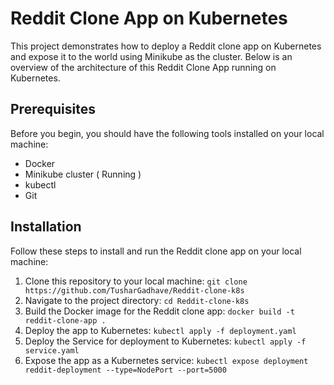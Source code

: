 # Reddit Clone App on Kubernetes
This project demonstrates how to deploy a Reddit clone app on Kubernetes and expose it to the world using Minikube as the cluster.
Below is an overview of the architecture of this Reddit Clone App running on Kubernetes.

## Prerequisites
Before you begin, you should have the following tools installed on your local machine: 

- Docker
- Minikube cluster ( Running )
- kubectl
- Git

## Installation
Follow these steps to install and run the Reddit clone app on your local machine:

1) Clone this repository to your local machine: `git clone https://github.com/TusharGadhave/Reddit-clone-k8s`
2) Navigate to the project directory: `cd Reddit-clone-k8s`
3) Build the Docker image for the Reddit clone app: `docker build -t reddit-clone-app .`
4) Deploy the app to Kubernetes: `kubectl apply -f deployment.yaml`
5) Deploy the Service for deployment to Kubernetes: `kubectl apply -f service.yaml`
6) Expose the app as a Kubernetes service: `kubectl expose deployment reddit-deployment --type=NodePort --port=5000`



